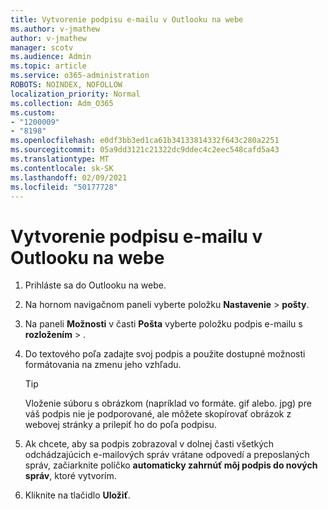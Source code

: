 ```yaml
---
title: Vytvorenie podpisu e-mailu v Outlooku na webe
ms.author: v-jmathew
author: v-jmathew
manager: scotv
ms.audience: Admin
ms.topic: article
ms.service: o365-administration
ROBOTS: NOINDEX, NOFOLLOW
localization_priority: Normal
ms.collection: Adm_O365
ms.custom:
- "1200009"
- "8198"
ms.openlocfilehash: e0df3bb3ed1ca61b34133814332f643c280a2251
ms.sourcegitcommit: 05a9dd3121c21322dc9ddec4c2eec548cafd5a43
ms.translationtype: MT
ms.contentlocale: sk-SK
ms.lasthandoff: 02/09/2021
ms.locfileid: "50177728"
---
```

# <a name="create-email-signature-in-outlook-on-the-web"></a>Vytvorenie podpisu e-mailu v Outlooku na webe

1. Prihláste sa do Outlooku na webe.
2. Na hornom navigačnom paneli vyberte položku **Nastavenie**  >  **pošty**.
3. Na paneli **Možnosti** v časti **Pošta** vyberte položku podpis e-mailu s **rozložením**  >  .
4. Do textového poľa zadajte svoj podpis a použite dostupné možnosti formátovania na zmenu jeho vzhľadu.

    > [!TIP]
    > Vloženie súboru s obrázkom (napríklad vo formáte. gif alebo. jpg) pre váš podpis nie je podporované, ale môžete skopírovať obrázok z webovej stránky a prilepiť ho do poľa podpisu.

5. Ak chcete, aby sa podpis zobrazoval v dolnej časti všetkých odchádzajúcich e-mailových správ vrátane odpovedí a preposlaných správ, začiarknite políčko **automaticky zahrnúť môj podpis do nových správ**, ktoré vytvorím.
6. Kliknite na tlačidlo **Uložiť**.
